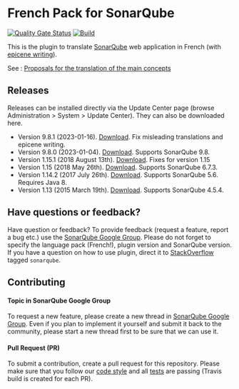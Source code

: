 # French Pack for SonarQube

[![Quality Gate Status](https://sonarcloud.io/api/project_badges/measure?project=jycr_sonar-l10n-fr&metric=alert_status)](https://sonarcloud.io/summary/new_code?id=jycr_sonar-l10n-fr)
[![Build](https://github.com/jycr/sonar-l10n-fr/actions/workflows/build.yml/badge.svg)](https://github.com/jycr/sonar-l10n-fr/actions/workflows/build.yml)

This is the plugin to translate [SonarQube](http://www.sonarqube.org/) web application in French (with [epicene writing](https://fr.wikipedia.org/wiki/Langage_%C3%A9pic%C3%A8ne "Open french Wikiepdia page for 'langage épicène'")).

See : [Proposals for the translation of the main concepts](https://github.com/jycr/sonar-l10n-fr/discussions/33)

## Releases
Releases can be installed directly via the Update Center page (browse Administration > System > Update Center). They can also be downloaded here.

* Version 9.8.1 (2023-01-16). [Download](https://github.com/jycr/sonar-l10n-fr/releases/download/9.8.1/sonar-l10n-fr-plugin-9.8.1.jar). Fix misleading translations and epicene writing.
* Version 9.8.0 (2023-01-04). [Download](https://github.com/jycr/sonar-l10n-fr/releases/download/9.8.0/sonar-l10n-fr-plugin-9.8.0.jar). Supports SonarQube 9.8.
* Version 1.15.1 (2018 August 13th). [Download](https://github.com/jycr/sonar-l10n-fr/releases/download/1.15.1/sonar-l10n-fr-plugin-1.15.1.jar). Fixes for version 1.15
* Version 1.15 (2018 May 26th). [Download](https://github.com/jycr/sonar-l10n-fr/releases/download/1.15/sonar-l10n-fr-plugin-1.15.jar). Supports SonarQube 6.7.3.
* Version 1.14.2 (2017 July 26th). [Download](https://github.com/jycr/sonar-l10n-fr/releases/download/1.14.2/sonar-l10n-fr-plugin-1.14.2.jar). Supports SonarQube 5.6. Requires Java 8.
* Version 1.13 (2015 March 19th). [Download](http://search.maven.org/remotecontent?filepath=org/codehaus/sonar-plugins/l10n/sonar-l10n-fr-plugin/1.13/sonar-l10n-fr-plugin-1.13.jar). Supports SonarQube 4.5.4.

## Have questions or feedback?
Have question or feedback?
To provide feedback (request a feature, report a bug etc.) use the [SonarQube Google Group](https://groups.google.com/forum/#!forum/sonarqube). Please do not forget to specify the language pack (French!), plugin version and SonarQube version.
If you have a question on how to use plugin, direct it to [StackOverflow](http://stackoverflow.com/questions/tagged/sonarqube) tagged `sonarqube`.

## Contributing

#### Topic in SonarQube Google Group
To request a new feature, please create a new thread in [SonarQube Google Group](https://groups.google.com/forum/#!forum/sonarqube). Even if you plan to implement it yourself and submit it back to the community, please start a new thread first to be sure that we can use it.

#### Pull Request (PR)
To submit a contribution, create a pull request for this repository. Please make sure that you follow our [code style](https://github.com/SonarSource/sonar-developer-toolset#code-style) and all [tests](#testing) are passing (Travis build is created for each PR).
